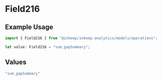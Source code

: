 # Field216

## Example Usage

```typescript
import { Field216 } from "@inkeep/inkeep-analytics/models/operations";

let value: Field216 = "sum_gapSummary";
```

## Values

```typescript
"sum_gapSummary"
```